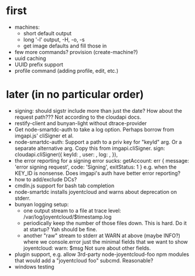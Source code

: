 # first

- machines:
    - short default output
    - long '-l' output, -H, -o, -s
    - get image defaults and fill those in
- few more commands?  provision (create-machine?)
- uuid caching
- UUID prefix support
- profile command (adding profile, edit, etc.)



# later (in no particular order)

- signing: should sigstr include more than just the date? How about the request
  path??? Not according to the cloudapi docs.
- restify-client and bunyan-light without dtrace-provider
- Get node-smartdc-auth to take a log option. Perhaps borrow from imgapi.js'
  cliSigner et al.
- node-smartdc-auth: Support a path to a priv key for "keyId" arg. Or a separate
  alternative arg. Copy this from imgapi.cliSigner.
        sign: cloudapi.cliSigner({
            keyId: <KEY-ID>,
            user: <USER>,
            log: <BUNYAN-LOGGER>,
        }),
- the error reporting for a signing error sucks:
    getAccount: err { message: 'error signing request',
        code: 'Signing',
        exitStatus: 1 }
    e.g. when the KEY_ID is nonsense. Does imgapi's auth have better error
    reporting?
- how to add/exclude DCs?
- cmdln.js support for bash tab completion
- node-smartdc installs joyentcloud and warns about deprecation on stderr.
- bunyan logging setup:
    - one output stream to a file at trace level:
      /var/log/joyentcloud/$timestamp.log
    - periodically keep the number of those files down. This is hard. Do it
      at startup? Yah should be fine.
    - another "raw" stream to stderr at WARN at above (maybe INFO?)
      where we console.error just the minimal fields that we want to show
        joyentcloud: warn: $msg
      Not sure about other fields.
- plugin support, e.g. allow 3rd-party node-joyentcloud-foo npm modules that would
  add a "joyentcloud foo" subcmd. Reasonable?
- windows testing

